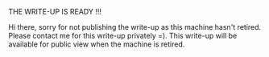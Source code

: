 THE WRITE-UP IS READY !!!

Hi there, sorry for not publishing the write-up as this machine hasn't retired. Please contact me for this write-up privately =). This write-up will be available for public view when the machine is retired.
